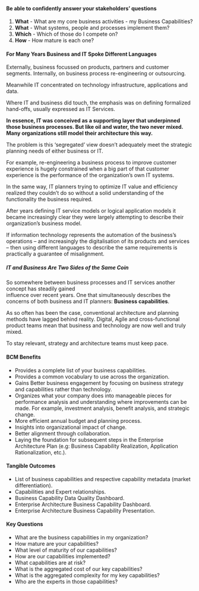 #### **Be able to confidently answer your stakeholders’ questions**
1. **What** - What are my core business activities - my Business Capabilities?
2. **What** - What systems, people and processes implement them?
3. **Which** - Which of those do I compete on?
4. **How** - How mature is each one?

#### For Many Years Business and IT Spoke Different Languages
Externally, business focussed on products, partners and customer segments. Internally, on business process re-engineering or outsourcing.

Meanwhile IT concentrated on technology infrastructure, applications and data.

Where IT and business did touch, the emphasis was on defining formalized hand-offs, usually expressed as IT Services.

**In essence, IT was conceived as a supporting layer that underpinned those business processes. But like oil and water, the two never mixed. Many organizations still model their architecture this way.**

The problem is this ‘segregated’ view doesn’t adequately meet the strategic planning needs of either business or IT.

For example, re-engineering a business process to improve customer experience is hugely constrained when a big part of that customer experience is the performance of the organization’s own IT systems.

In the same way, IT planners trying to optimize IT value and efficiency realized they couldn’t do so without a solid understanding of the functionality the business required.

After years defining IT service models or logical application models it became increasingly clear they were largely attempting to describe their organization’s business model.

If information technology represents the automation of the business’s operations – and increasingly the digitalisation of its products and services – then using different languages to describe the same requirements is practically a guarantee of misalignment.

##### IT and Business Are Two Sides of the Same Coin 
So somewhere between business processes and IT services another concept has steadily gained  
influence over recent years. One that simultaneously describes the concerns of both business and IT planners: **Business capabilities**.

As so often has been the case, conventional architecture and planning methods have lagged behind reality. Digital, Agile and cross-functional product teams mean that business and technology are now well and truly mixed.

To stay relevant, strategy and architecture teams must keep pace.

#### BCM Benefits
- Provides a complete list of your business capabilities.
- Provides a common vocabulary to use across the organization.
- Gains Better business engagement by focusing on business strategy and capabilities rather than technology.
- Organizes what your company does into manageable pieces for performance analysis and understanding where improvements can be made. For example, investment analysis, benefit analysis, and strategic change.
- More efficient annual budget and planning process.
- Insights into organizational impact of change.
- Better alignment through collaboration.
- Laying the foundation for subsequent steps in the Enterprise Architecture Plan (e.g: Business Capability Realization, Application Rationalization, etc.).

#### Tangible Outcomes
- List of business capabilities and respective capability metadata (market differentiation).
- Capabilities and Expert relationships.
- Business Capability Data Quality Dashboard.
- Enterprise Architecture Business Capability Dashboard.
- Enterprise Architecture Business Capability Presentation.

#### Key Questions
- What are the business capabilities in my organization?
- How mature are your capabilities?
- What level of maturity of our capabilities?
- How are our capabilities implemented?
- What capabilities are at risk?
- What is the aggregated cost of our key capabilities?
- What is the aggregated complexity for my key capabilities?
- Who are the experts in those capabilities?


